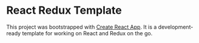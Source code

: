 # React Redux Template

This project was bootstrapped with [Create React App](https://github.com/facebook/create-react-app).
It is a development-ready template for working on React and Redux on the go.
